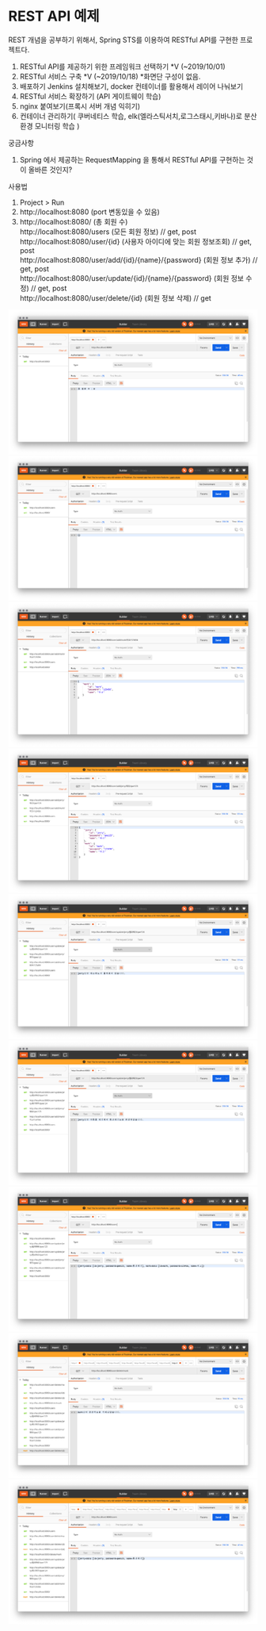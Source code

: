 # REST API 예제

REST 개념을 공부하기 위해서, Spring STS를 이용하여 RESTful API를 구현한 프로젝트다.


1. RESTful API를 제공하기 위한 프레임워크 선택하기 *V (~2019/10/01)
2. RESTful 서비스 구축 *V (~2019/10/18) *화면단 구성이 없음.
3. 배포하기 Jenkins 설치해보기, docker 컨테이너를 활용해서 레이어 나눠보기
4. RESTful 서비스 확장하기 (API 게이트웨이 학습)
5. nginx 붙여보기(프록시 서버 개념 익히기)
6. 컨테이너 관리하기( 쿠버네티스 학습, elk(엘라스틱서치,로그스태시,키바나)로 분산 환경 모니터링 학습 )


궁금사항
1. Spring 에서 제공하는 RequestMapping 을 통해서 RESTful API를 구현하는 것이 올바른 것인지?


사용법
1. Project > Run
2. http://localhost:8080 (port 변동있을 수 있음)
3. http://localhost:8080/ (총 회원 수)  
   http://localhost:8080/users (모든 회원 정보) // get, post  
   http://localhost:8080/user/{id} (사용자 아이디에 맞는 회원 정보조회) // get, post  
   http://localhost:8080/user/add/{id}/{name}/{password} (회원 정보 추가) // get, post  
   http://localhost:8080/user/update/{id}/{name}/{password} (회원 정보 수정) // get, post  
   http://localhost:8080/user/delete/{id} (회원 정보 삭제) // get


![main](./screenshot/0.main.png)   
![init_users](./screenshot/1.init_users.png)
![add_user(mark)](./screenshot/2.add_user(mark).png)
![add_user(jerry)](./screenshot/3.add_user(jerry).png)
![update_user(jerry)_failed](./screenshot/4.update_user(jerry)_failed.png)
![update_user(jerry)_success](./screenshot/5.update_user(jerry)_success.png)
![users_after_update](./screenshot/6.users_after_update.png)
![delete_user(mark)](./screenshot/7.delete_user(mark).png)
![user_after_user(mark)](./screenshot/8.user_after_user(mark).png)
